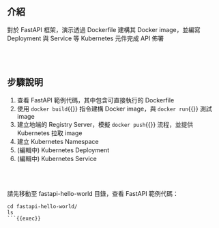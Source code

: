 

<br>


## 介紹

對於 FastAPI 框架，演示透過 Dockerfile 建構其 Docker image，並編寫 Deployment 與 Service 等 Kubernetes 元件完成 API 佈署


<br>


<br>


## 步驟說明

1. 查看 FastAPI 範例代碼，其中包含可直接執行的 Dockerfile
2. 使用 `docker build`{{}} 指令建構 Docker image，與 `docker run`{{}} 測試 image
3. 建立地端的 Registry Server，模擬 `docker push`{{}} 流程，並提供 Kubernetes 拉取 image
4. 建立 Kubernetes Namespace
5. (編輯中) Kubernetes Deployment
6. (編輯中) Kubernetes Service


<br>


<br>


請先移動至 fastapi-hello-world 目錄，查看 FastAPI 範例代碼：

```text
cd fastapi-hello-world/
ls
```{{exec}}
